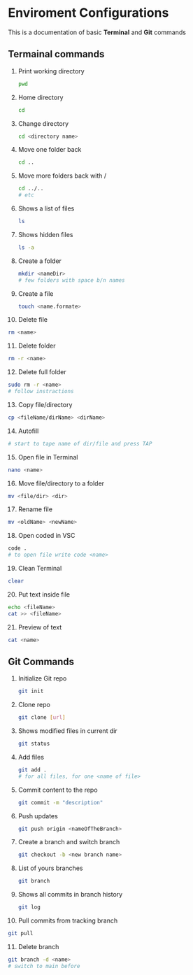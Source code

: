 # Enviroment Configurations

This is a documentation of basic **Terminal** and **Git** commands

## Termainal commands

1. Print working directory
   ```bash
   pwd
   ```
2. Home directory
   ```bash
   cd
   ```
3. Change directory
   ```bash
   cd <directory name>
   ```
4. Move one folder back
   ```bash
   cd ..
   ```
5. Move more folders back with /
   ```bash
   cd ../.. 
   # etc
   ```
6. Shows a list of files
   ```bash
   ls
   ```
7. Shows hidden files
   ```bash
   ls -a
   ```
8. Create a folder
   ```bash
   mkdir <nameDir> 
   # few folders with space b/n names
   ```
9. Create a file
   ```bash
   touch <name.formate>
   ```
10. Delete file
   ```bash
   rm <name>
   ```
11. Delete folder
   ```bash
   rm -r <name>
   ```
12. Delete full folder
   ```bash
   sudo rm -r <name>
   # follow instractions
   ```
13. Copy file/directory
   ```bash
   cp <fileName/dirName> <dirName>
   ```
14. Autofill
   ```bash
   # start to tape name of dir/file and press TAP
   ```
15. Open file in Terminal
   ```bash
   nano <name>
   ```
16. Move file/directory to a folder
   ```bash
   mv <file/dir> <dir>
   ```
17. Rename file 
   ```bash
   mv <oldName> <newName>
   ```
18. Open coded in VSC
   ```bash
   code .
   # to open file write code <name>
   ```
19. Clean Terminal
   ```bash
   clear 
   ```
20. Put text inside file
   ```bash
   echo <fileName> 
   cat >> <fileName> 
   ```
21. Preview of text
   ```bash
   cat <name>
   ```


## Git Commands

1. Initialize Git repo
   ```bash
   git init
   ```
2. Clone repo
   ```bash
   git clone [url]
   ```
3. Shows modified files in current dir
   ```bash
   git status
   ```
4. Add files
   ```bash
   git add .
   # for all files, for one <name of file>
   ```
5. Commit content to the repo
   ```bash
   git commit -m "description"
   ```
6. Push updates
   ```bash
   git push origin <nameOfTheBranch>
   ```
7. Create a branch and switch branch
   ```bash
   git checkout -b <new branch name>
   ```
8. List of yours branches
   ```bash
   git branch
   ```
9. Shows all commits in branch history
   ```bash
   git log
   ```
10. Pull commits from tracking branch
   ```bash
   git pull
   ```
11. Delete branch
   ```bash
   git branch -d <name>
   # switch to main before
   ```